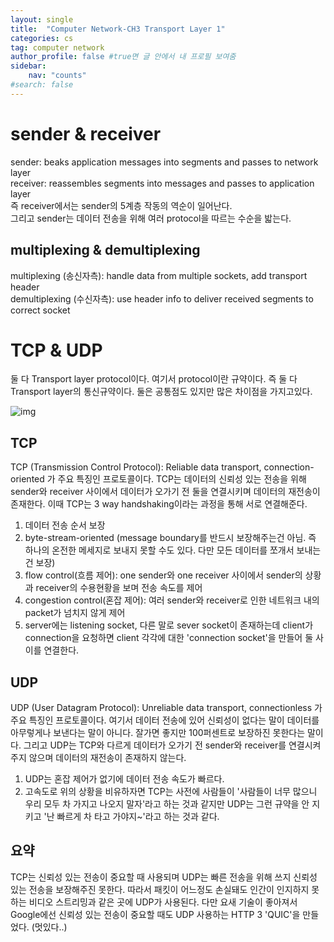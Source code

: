 ```yaml
---
layout: single
title:  "Computer Network-CH3 Transport Layer 1"
categories: cs
tag: computer network
author_profile: false #true면 글 안에서 내 프로필 보여줌
sidebar:
    nav: "counts"
#search: false
---
```


# sender &#38; receiver

sender: beaks application messages into segments and passes to network layer   
receiver: reassembles segments into messages and passes to application layer   
즉 receiver에서는 sender의 5계층 작동의 역순이 일어난다.   
그리고 sender는 데이터 전송을 위해 여러 protocol을 따르는 수순을 밟는다.   

## multiplexing &#38; demultiplexing

multiplexing (송신자측): handle data from multiple sockets, add transport header   
demultiplexing (수신자측): use header info to deliver received segments to correct socket   

# TCP &#38; UDP

둘 다 Transport layer protocol이다. 여기서 protocol이란 규약이다. 즉 둘 다 Transport layer의 통신규약이다. 둘은 공통점도 있지만 많은 차이점을 가지고있다.   

![img](https://github.com/jwjungwoo/jwjungwoo.github.io/assets/140131247/296a974b-6c70-48b5-aec0-d8e29ed13b13)

## TCP

TCP (Transmission Control Protocol): Reliable data transport, connection-oriented 가 주요 특징인 프로토콜이다. TCP는 데이터의 신뢰성 있는 전송을 위해 
sender와 receiver 사이에서 데이터가 오가기 전 둘을 연결시키며 데이터의 재전송이 존재한다. 이때 TCP는 3 way handshaking이라는 과정을 통해 서로 연결해준다.   
1. 데이터 전송 순서 보장   
2. byte-stream-oriented (message boundary를 반드시 보장해주는건 아님. 즉 하나의 온전한 메세지로 보내지 못할 수도 있다. 다만 모든 데이터를 쪼개서 보내는 건 보장)   
3. flow control(흐름 제어): one sender와 one receiver 사이에서 sender의 상황과 receiver의 수용현황을 보며 전송 속도를 제어   
4. congestion control(혼잡 제어): 여러 sender와 receiver로 인한 네트워크 내의 packet가 넘치지 않게 제어   
5. server에는 listening socket, 다른 말로 sever socket이 존재하는데 client가 connection을 요청하면 client 각각에 대한 'connection socket'을 만들어 둘 사이를 
연결한다.   

## UDP

UDP (User Datagram Protocol):  Unreliable data transport, connectionless 가 주요 특징인 프로토콜이다. 여기서 데이터 전송에 있어 신뢰성이 없다는 말이 
데이터를 아무렇게나 보낸다는 말이 아니다. 잘가면 좋지만 100퍼센트로 보장하진 못한다는 말이다. 
그리고 UDP는 TCP와 다르게 데이터가 오가기 전 sender와 receiver를 연결시켜주지 않으며 데이터의 재전송이 존재하지 않는다.
1. UDP는 혼잡 제어가 없기에 데이터 전송 속도가 빠르다.
2. 고속도로 위의 상황을 비유하자면 TCP는 사전에 사람들이 '사람들이 너무 많으니 우리 모두 차 가지고 나오지 말자'라고 하는 것과 같지만 UDP는 그런 규약을 안 지키고 
'난 빠르게 차 타고 가야지~'라고 하는 것과 같다.

## 요약

TCP는 신뢰성 있는 전송이 중요할 때 사용되며 UDP는 빠른 전송을 위해 쓰지 신뢰성 있는 전송을 보장해주진 못한다. 따라서 패킷이 어느정도 손실돼도 인간이 인지하지 못하는 
비디오 스트리밍과 같은 곳에 UDP가 사용된다. 다만 요새 기술이 좋아져서 Google에선 신뢰성 있는 전송이 중요할 때도 UDP 사용하는 HTTP 3 'QUIC'을 만들었다. (멋있다..)   

